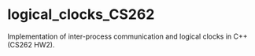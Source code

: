 # logical_clocks_CS262
Implementation of inter-process communication and logical clocks in C++ (CS262 HW2).
